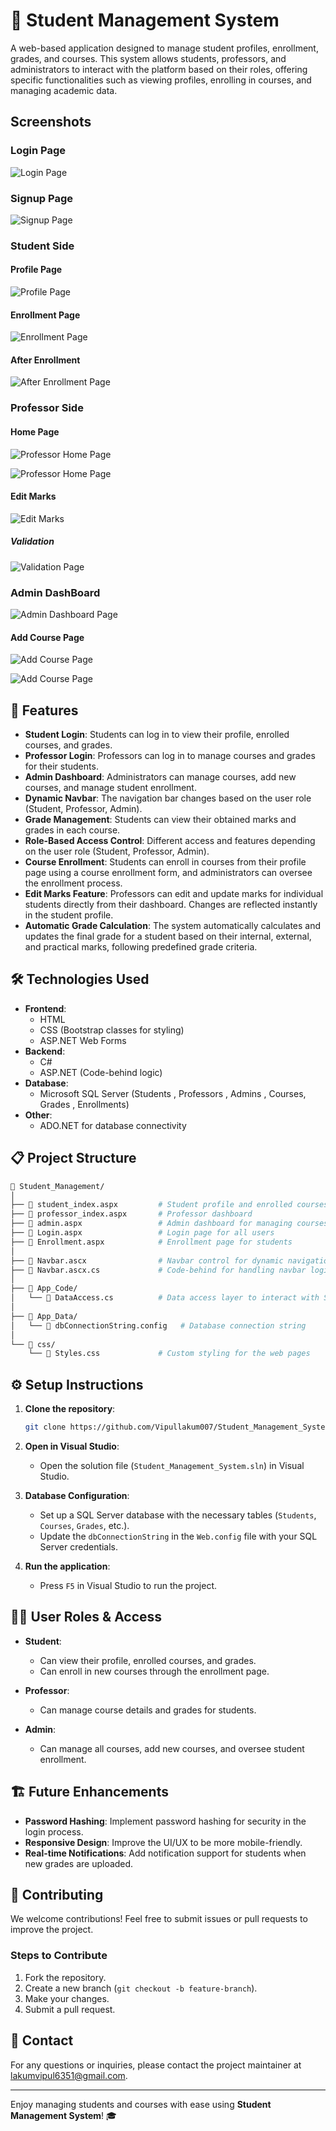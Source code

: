 # 🏫 Student Management System

A web-based application designed to manage student profiles, enrollment, grades, and courses. This system allows students, professors, and administrators to interact with the platform based on their roles, offering specific functionalities such as viewing profiles, enrolling in courses, and managing academic data.

## Screenshots

### Login Page

![Login Page](/Student_Management/images/LoginPage.png)

### Signup Page

![Signup Page](/Student_Management/images/SignUpPage.png)

### Student Side

#### Profile Page

![Profile Page](/Student_Management/images/StudentProfilePage.png)

#### Enrollment Page

![Enrollment Page](/Student_Management/images/EnrollCoursePage.png)

#### After Enrollment

![After Enrollment Page](/Student_Management/images/AfterEnrollCourse.png)

### Professor Side

#### Home Page

![Professor Home Page](/Student_Management/images/ProfessorHomePage.png)

![Professor Home Page](/Student_Management/images/ProfessorHomePage2.png)

#### Edit Marks 

![Edit Marks](/Student_Management/images/EditMarks.png)

##### Validation

![Validation Page](/Student_Management/images/Validation.png)

### Admin DashBoard

![Admin Dashboard Page](/Student_Management/images/AdminHomePage.png)

#### Add Course Page

![Add Course Page](/Student_Management/images/AddCoursePage.png)

![Add Course Page](/Student_Management/images/AddCoursePage2.png)

## 🚀 Features

- **Student Login**: Students can log in to view their profile, enrolled courses, and grades.
- **Professor Login**: Professors can log in to manage courses and grades for their students.
- **Admin Dashboard**: Administrators can manage courses, add new courses, and manage student enrollment.
- **Dynamic Navbar**: The navigation bar changes based on the user role (Student, Professor, Admin).
- **Grade Management**: Students can view their obtained marks and grades in each course.
- **Role-Based Access Control**: Different access and features depending on the user role (Student, Professor, Admin).
- **Course Enrollment**: Students can enroll in courses from their profile page using a course enrollment form, and administrators can oversee the enrollment process.
- **Edit Marks Feature**: Professors can edit and update marks for individual students directly from their dashboard. Changes are reflected instantly in the student profile.
- **Automatic Grade Calculation**: The system automatically calculates and updates the final grade for a student based on their internal, external, and practical marks, following predefined grade criteria.


## 🛠️ Technologies Used

- **Frontend**: 
  - HTML
  - CSS (Bootstrap classes for styling)
  - ASP.NET Web Forms
- **Backend**: 
  - C# 
  - ASP.NET (Code-behind logic)
- **Database**: 
  - Microsoft SQL Server (Students , Professors , Admins , Courses, Grades , Enrollments)
- **Other**:
  - ADO.NET for database connectivity

## 📋 Project Structure

```bash
📁 Student_Management/
│
├── 📄 student_index.aspx         # Student profile and enrolled courses page
├── 📄 professor_index.aspx       # Professor dashboard
├── 📄 admin.aspx                 # Admin dashboard for managing courses
├── 📄 Login.aspx                 # Login page for all users
├── 📄 Enrollment.aspx            # Enrollment page for students
│
├── 📄 Navbar.ascx                # Navbar control for dynamic navigation based on user role
├── 📄 Navbar.ascx.cs             # Code-behind for handling navbar logic
│
├── 📁 App_Code/
│   └── 📄 DataAccess.cs          # Data access layer to interact with SQL Server database
│
├── 📁 App_Data/
│   └── 📄 dbConnectionString.config   # Database connection string
│
└── 📁 css/
    └── 📄 Styles.css             # Custom styling for the web pages
```

## ⚙️ Setup Instructions

1. **Clone the repository**:

   ```bash
   git clone https://github.com/Vipullakum007/Student_Management_System.git
   ```

2. **Open in Visual Studio**:

   - Open the solution file (`Student_Management_System.sln`) in Visual Studio.

3. **Database Configuration**:
   - Set up a SQL Server database with the necessary tables (`Students`, `Courses`, `Grades`, etc.).
   - Update the `dbConnectionString` in the `Web.config` file with your SQL Server credentials.

4. **Run the application**:
   - Press `F5` in Visual Studio to run the project.

## 🧑‍💻 User Roles & Access

- **Student**:
  - Can view their profile, enrolled courses, and grades.
  - Can enroll in new courses through the enrollment page.
  
- **Professor**:
  - Can manage course details and grades for students.
  
- **Admin**:
  - Can manage all courses, add new courses, and oversee student enrollment.


## 🏗️ Future Enhancements

- **Password Hashing**: Implement password hashing for security in the login process.
- **Responsive Design**: Improve the UI/UX to be more mobile-friendly.
- **Real-time Notifications**: Add notification support for students when new grades are uploaded.

## 🤝 Contributing

We welcome contributions! Feel free to submit issues or pull requests to improve the project.

### Steps to Contribute

1. Fork the repository.
2. Create a new branch (`git checkout -b feature-branch`).
3. Make your changes.
4. Submit a pull request.

## 📧 Contact

For any questions or inquiries, please contact the project maintainer at lakumvipul6351@gmail.com.

---

Enjoy managing students and courses with ease using **Student Management System**! 🎓
```
